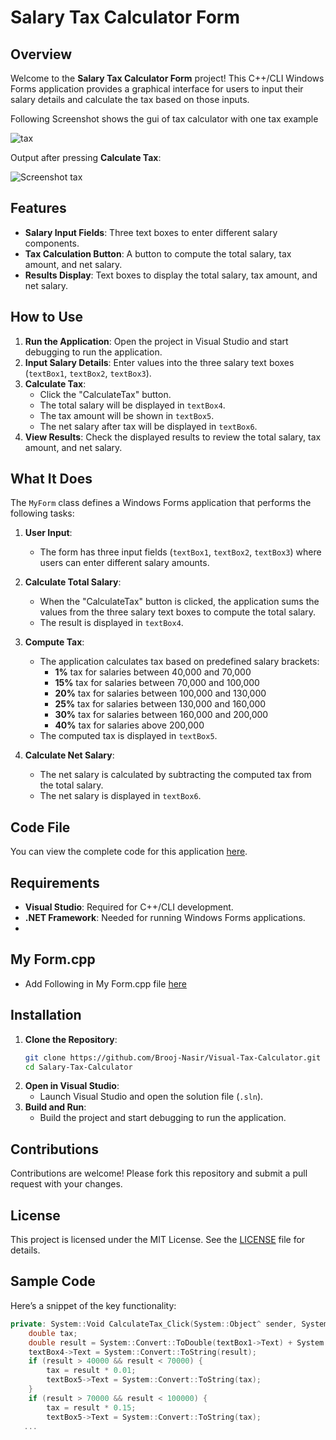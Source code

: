 # Salary Tax Calculator Form

## Overview

Welcome to the **Salary Tax Calculator Form** project! This C++/CLI Windows Forms application provides a graphical interface for users to input their salary details and calculate the tax based on those inputs. 

Following Screenshot shows the gui of tax calculator with one tax example

  ![tax](https://github.com/user-attachments/assets/14d20d2a-184a-4246-b304-e76a180a1b86)

Output after pressing **Calculate Tax**:


   ![Screenshot tax](https://github.com/user-attachments/assets/24ef75dc-759d-4074-aa2a-f8b613b6a2de)

## Features

- **Salary Input Fields**: Three text boxes to enter different salary components.
- **Tax Calculation Button**: A button to compute the total salary, tax amount, and net salary.
- **Results Display**: Text boxes to display the total salary, tax amount, and net salary.

## How to Use

1. **Run the Application**: Open the project in Visual Studio and start debugging to run the application.
2. **Input Salary Details**: Enter values into the three salary text boxes (`textBox1`, `textBox2`, `textBox3`).
3. **Calculate Tax**:
   - Click the "CalculateTax" button.
   - The total salary will be displayed in `textBox4`.
   - The tax amount will be shown in `textBox5`.
   - The net salary after tax will be displayed in `textBox6`.
4. **View Results**: Check the displayed results to review the total salary, tax amount, and net salary.

## What It Does

The `MyForm` class defines a Windows Forms application that performs the following tasks:

1. **User Input**:
   - The form has three input fields (`textBox1`, `textBox2`, `textBox3`) where users can enter different salary amounts.

2. **Calculate Total Salary**:
   - When the "CalculateTax" button is clicked, the application sums the values from the three salary text boxes to compute the total salary.
   - The result is displayed in `textBox4`.

3. **Compute Tax**:
   - The application calculates tax based on predefined salary brackets:
     - **1%** tax for salaries between 40,000 and 70,000
     - **15%** tax for salaries between 70,000 and 100,000
     - **20%** tax for salaries between 100,000 and 130,000
     - **25%** tax for salaries between 130,000 and 160,000
     - **30%** tax for salaries between 160,000 and 200,000
     - **40%** tax for salaries above 200,000
   - The computed tax is displayed in `textBox5`.

4. **Calculate Net Salary**:
   - The net salary is calculated by subtracting the computed tax from the total salary.
   - The net salary is displayed in `textBox6`.

## Code File

You can view the complete code for this application [here](MyForm.h).

## Requirements

- **Visual Studio**: Required for C++/CLI development.
- **.NET Framework**: Needed for running Windows Forms applications.
- 
## My Form.cpp

- Add Following in My Form.cpp file  [here](MyForm.cpp)
  
## Installation

1. **Clone the Repository**:
    ```bash
    git clone https://github.com/Brooj-Nasir/Visual-Tax-Calculator.git
    cd Salary-Tax-Calculator
    ```
2. **Open in Visual Studio**:
    - Launch Visual Studio and open the solution file (`.sln`).
3. **Build and Run**:
    - Build the project and start debugging to run the application.

## Contributions

Contributions are welcome! Please fork this repository and submit a pull request with your changes.

## License

This project is licensed under the MIT License. See the [LICENSE](LICENSE) file for details.

## Sample Code

Here’s a snippet of the key functionality:

```cpp
private: System::Void CalculateTax_Click(System::Object^ sender, System::EventArgs^ e) {
    double tax;
    double result = System::Convert::ToDouble(textBox1->Text) + System::Convert::ToDouble(textBox2->Text) + System::Convert::ToDouble(textBox3->Text);
    textBox4->Text = System::Convert::ToString(result);
    if (result > 40000 && result < 70000) {
        tax = result * 0.01;
        textBox5->Text = System::Convert::ToString(tax);
    }
    if (result > 70000 && result < 100000) {
        tax = result * 0.15;
        textBox5->Text = System::Convert::ToString(tax);
   ...
